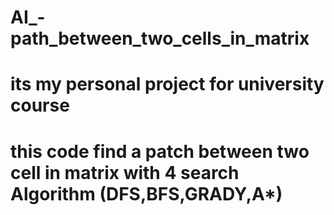 # AI_-path_between_two_cells_in_matrix
# its my personal project for university course 
# this code find a patch between two cell in matrix with 4 search  Algorithm (DFS,BFS,GRADY,A*)
